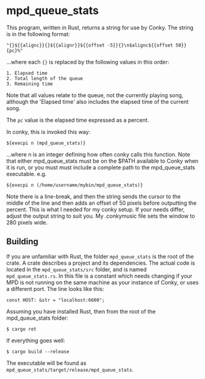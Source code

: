# mpd_queue_stats

This program, written in Rust, returns a string for use by Conky. The string is in the following format:
```
"{}${{alignc}}{}${{alignr}}${{offset -5}}{}\n$alignc${{offset 50}}{pc}%"
```
...where each `{}` is replaced by the following values in this order:

    1. Elapsed time
    2. Total length of the queue
    3. Remaining time

Note that all values relate to the queue, not the currently playing song, although the 'Elapsed time' also includes the elapsed time of the current song.

The `pc` value is the elapsed time expressed as a percent.

In conky, this is invoked this way:
```
${execpi n (mpd_queue_stats)}
```
...where n is an integer defining how often conky calls this function. Note that either mpd_queue_stats must be on the $PATH available to Conky when it is run, or you must must include a complete path to the mpd_queue_stats executable. e.g.
```
${execpi n (/home/username/mybin/mpd_queue_stats)}
```

Note there is a line-break, and then the string sends the cursor to the middle of the line and then adds an offset of 50 pixels before outputting the percent. This is what I needed for my conky setup. If your needs differ, adjust the output string to suit you. My .conkymusic file sets the window to 280 pixels wide.

## Building
If you are unfamiliar with Rust, the folder `mpd_queue_stats` is the root of the crate. A crate describes a project and its dependencies. The actual code is located in the `mpd_queue_stats/src` folder, and is named `mpd_queue_stats.rs`. In this file is a constant which needs changing if your MPD is not running on the same machine as your instance of Conky, or uses a different port. The line looks like this:
```
const HOST: &str = "localhost:6600";
```

Assuming you have installed Rust, then from the root of the mpd_queue_stats folder:
```
$ cargo ret
```
If everything goes well:
```
$ cargo build --release
```
The executable will be found as `mpd_queue_stats/target/release/mpd_queue_stats`.
